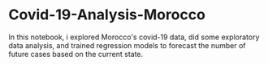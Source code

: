 # Covid-19-Analysis-Morocco
In this notebook, i explored Morocco's covid-19 data, did some exploratory data analysis, 
and trained regression models to forecast the number of future cases based on the current state.
